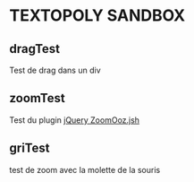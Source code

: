# TEXTOPOLY SANDBOX

## dragTest
Test de drag dans un div

## zoomTest
Test du plugin [jQuery ZoomOoz.jsh](http://janne.aukia.com/zoomooz/)

## griTest
test de zoom avec la molette de la souris